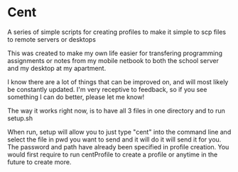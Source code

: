 # Cent
A series of simple scripts for creating profiles to make it simple to scp files to remote servers or desktops

This was created to make my own life easier for transfering programming assignments or notes from my mobile netbook to both the school server and my desktop at my apartment. 

I know there are a lot of things that can be improved on, and will most likely be constantly updated. I'm very receptive to feedback, so if you see something I can do better, please let me know!

The way it works right now, is to have all 3 files in one directory and to run setup.sh

When run, setup will allow you to just type "cent" into the command line and select the file in pwd you want to send and it will do it will send it for you. The password and path have already been specified in profile creation. You would first require to run centProfile to create a profile or anytime in the future to create more. 
